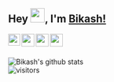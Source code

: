 ## Hey <img src="https://github.com/TheDudeThatCode/TheDudeThatCode/blob/master/Assets/Hi.gif" width="29px">, I'm [Bikash!](https://forkbikash.github.io) 

<a href="https://www.linkedin.com/in/forkbikash/">
  <img align="left" width="24px" src="https://cdn.jsdelivr.net/npm/simple-icons@v3/icons/linkedin.svg"  />
</a>
<a href="https://twitter.com/forkbikash">
  <img align="left" width="26px" src="https://cdn.jsdelivr.net/npm/simple-icons@v3/icons/twitter.svg" />
</a>
<a href="mailto:mishra.bikash002@gmail.com">
  <img align="left" width="26px" src="https://cdn.jsdelivr.net/npm/simple-icons@v3/icons/gmail.svg" />
</a>
<a href="http://dev.to/forkbikash">
  <img align="left" width="26px" src="https://cdn.jsdelivr.net/npm/simple-icons@v3/icons/medium.svg" />
</a>

<br />
<br />

![Bikash's github stats](https://github-readme-stats.vercel.app/api?username=forkbikash&show_icons=true&hide_border=true)
<br />
![visitors](https://visitor-badge.laobi.icu/badge?page_id=forkbikash.forkbikash)
